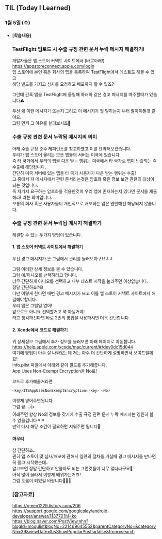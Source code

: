 ## TIL (Today I Learned)

### 1월 5일 (수)   

- #### [학습내용]
  ### TestFlight 업로드 시 수출 규정 관련 문서 누락 메시지 해결하기!
  
  개발자들은 앱 스토어 커넥트 사이트에서 (바로아래!)   
  https://appstoreconnect.apple.com/login   
  앱 스토어에 본인 혹은 회사의 앱을 등록하여 TestFlight에서 테스트도 해볼 수 있고   
  해당 빌드를 가지고 심사를 요청하고 배포까지 할 수 있죠?   

  그런데 간혹 앱을 TestFlight에 올릴때 아래와 같은 경고 메시지를 마주할때가 있습니다⚠️   

  우선 왜 이런 메시지가 뜨는지 그리고 이 메시지가 뭘 말하는지 부터 알아야될것 같아요.   
  그럼 먼저 그 이유를 살펴보시죠🚀   
  
  ### 수출 규정 관련 문서 누락됨 메시지의 의미   

  아래 수출 규정 준수 레퍼런스를 참고하였고 이를 요약해보겠습니다.   
  우리가 앱 스토어 올리는 모든 앱들의 서버는 미국에 있습니다.   
  즉 타 국가에서 우리의 앱을 다운 받는 행위는 미국에서 타 국가로 앱이 반출되는 즉 수출에 해당됩니다.   
  간단히 미국 서버에 있는 앱을 타 국가 사용자가 다운 받는 행위는 수출!   
  그 중에서 저 메시지에서 관련 문서라는것은 암호화 혹은 정보 보안 관련의 대상이 되는 것입니다.   
  즉 저기서 요구하는 암호화를 적용한것이 우리 앱에 존재하는지 있다면 문서를 제출해라! 라는 의미입니다.   
  보통의 회사 혹은 사용자들이 개인적으로 배포하는 앱은 왠만해선 해당되지 않습니다.   
  
  ### 수출 규정 관련 문서 누락됨 메시지 해결하기   

  해결할 수 있는 두가지 방법이 있습니다.   
  #### 1. 앱 스토어 커넥트 사이트에서 해결하기   
  우선 경고 메시지가 뜬 그림에서 관리를 눌러보자구요ㅎㅎ   

  그럼 이러한 상세 정보를 볼 수 있습니다.   
  그럼 예/아니오를 선택하라고 합니다.   
  너무 간단하게 아니오를 선택하고 내부 테스트 시작을 눌러주면 이상없습니다.   
  정말 간단하죠?😅   
  다만 이렇게 한다면 매번 경고 메시지가 뜨고 이를 앱 스토어 커넥트 사이트에서 해결해야합니다.   
  우리 앱은 그럴일 없어!   
  앞으로도 아니요 선택할거고 쭉 아닐거야!   
  라고 생각하신다면 바로 2번의 방법을 사용하시면 더욱 간단합니다.   

  #### 2. Xcode에서 코드로 해결하기   
  위 상세정보 그림에서 추가 정보를 눌러보면 아래 페이지로 이동합니다.   
  https://help.apple.com/xcode/mac/current/#/dev0dc15d044   
  여기에 방법이 아주 잘 나와있는데 저는 아주 더 간단하게 설명하면서 보여드릴께요!   
  Info.plist 파일에서 아래와 같이 필드를 추가해줍니다.   
  App Uses Non-Exempt Encryption을 No로!   

  코드로 추가해줄거라면   
  ```swift
  <key>ITSAppUsesNonExemptEncryption</key> <No>
  ```
  이렇게 넣어주면됩니다.   
  그럼 끝....👍   
  이래주면 항상 No의 정보를 갖기에 수출 규정 관련 문서 누락 메시지는 영원히 볼 수 없을겁니다ㅋㅋ   
  만약 다시 해당 조건이 필요하면 지워주면 됩니다🙌   
  
  #### 마무리   

  참 간단하죠..   
  괜히 앱 스토어 및 심사/배포에 관해서 일련의 절차를 거칠때 경고 메시지를 만나면 꼭 쫄고 시작했는데..   
  알고보면 정말 간단하고 안쫄아도 되는 그런것들이 너무 많더라구요🥲   
  아직 많이 몰라서 이렇게 배워가는거죠!   
  그럼 도움이 되었길 바랍니다🙆🏻‍♂️   

  ### [참고자료]   
  https://green1229.tistory.com/206   
  https://support.google.com/googleplay/android-developer/answer/113770?hl=ko    
  https://blog.naver.com/PostView.nhn?blogId=mogulist&logNo=221469645552&parentCategoryNo=&categoryNo=39&viewDate=&isShowPopularPosts=false&from=search    
